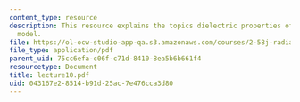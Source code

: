 ```yaml
---
content_type: resource
description: This resource explains the topics dielectric properties of solid, Drude
  model.
file: https://ol-ocw-studio-app-qa.s3.amazonaws.com/courses/2-58j-radiative-transfer-spring-2006/043167e28514b91d25ac7e476cca3d80_lecture10.pdf
file_type: application/pdf
parent_uid: 75cc6efa-c06f-c71d-8410-8ea5b6b661f4
resourcetype: Document
title: lecture10.pdf
uid: 043167e2-8514-b91d-25ac-7e476cca3d80
---
```

